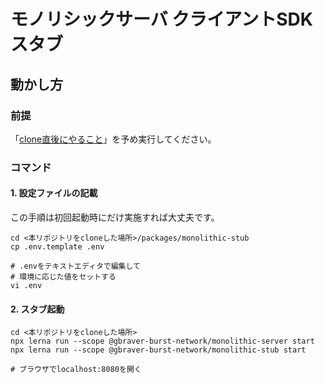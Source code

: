 # モノリシックサーバ クライアントSDK スタブ

## 動かし方
### 前提
「[clone直後にやること](../../Readme.md)」を予め実行してください。

### コマンド
#### 1. 設定ファイルの記載
この手順は初回起動時にだけ実施すれば大丈夫です。

```shell
cd <本リポジトリをcloneした場所>/packages/monolithic-stub
cp .env.template .env

# .envをテキストエディタで編集して
# 環境に応じた値をセットする
vi .env
```

#### 2. スタブ起動
```shell
cd <本リポジトリをcloneした場所>
npx lerna run --scope @gbraver-burst-network/monolithic-server start
npx lerna run --scope @gbraver-burst-network/monolithic-stub start

# ブラウザでlocalhost:8080を開く
```